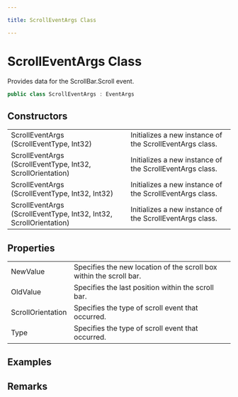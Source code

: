 ```yaml
---

title: ScrollEventArgs Class

---
```


# ScrollEventArgs Class

Provides data for the ScrollBar.Scroll event.

```csharp
public class ScrollEventArgs : EventArgs 
```

## Constructors

<table>
<tr><td>ScrollEventArgs (ScrollEventType, Int32)</td><td>Initializes a new instance of the ScrollEventArgs class.</td></tr>
<tr><td>ScrollEventArgs (ScrollEventType, Int32, ScrollOrientation)</td><td>Initializes a new instance of the ScrollEventArgs class.</td></tr>
<tr><td>ScrollEventArgs (ScrollEventType, Int32, Int32)</td><td>Initializes a new instance of the ScrollEventArgs class.</td></tr>
<tr><td>ScrollEventArgs (ScrollEventType, Int32, Int32, ScrollOrientation)</td><td>Initializes a new instance of the ScrollEventArgs class.</td></tr>
</table>

## Properties

<table>
<tr><td>NewValue</td><td>Specifies the new location of the scroll box within the scroll bar.</td></tr>
<tr><td>OldValue</td><td>Specifies the last position  within the scroll bar.</td></tr>
<tr><td>ScrollOrientation</td><td>Specifies the type of scroll event that occurred.</td></tr>
<tr><td>Type</td><td>Specifies the type of scroll event that occurred.</td></tr>
</table>

<!-- Only change content below this line, anything above this line will be lost when regenerated. -->

## Examples

## Remarks


